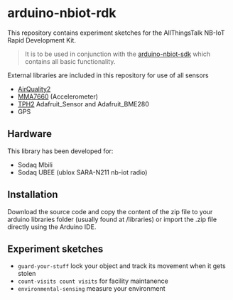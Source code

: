 # arduino-nbiot-rdk

This repository contains experiment sketches for the AllThingsTalk NB-IoT Rapid Development Kit.

> It is to be used in conjunction with the [arduino-nbiot-sdk](https://github.com/allthingstalk/arduino-nbiot-sdk) which contains all basic functionality.

External libraries are included in this repository for use of all sensors

* [AirQuality2](https://github.com/MikeHg/AirQualitySensor/tree/d6cadaf21c6beae99fdd65bb037424ce6f855db1)
* [MMA7660](https://github.com/Seeed-Studio/Accelerometer_MMA7660) (Accelerometer)
* [TPH2](http://support.sodaq.com/sodaq-one/tph-v2/) Adafruit_Sensor and Adafruit_BME280
* GPS

## Hardware

This library has been developed for:

* Sodaq Mbili
* Sodaq UBEE (ublox SARA-N211 nb-iot radio)

## Installation

Download the source code and copy the content of the zip file to your arduino libraries folder (usually found at /libraries) or import the .zip file directly using the Arduino IDE.

## Experiment sketches

* `guard-your-stuff` lock your object and track its movement when it gets stolen
* `count-visits count visits` for facility maintanence
* `environmental-sensing` measure your environment